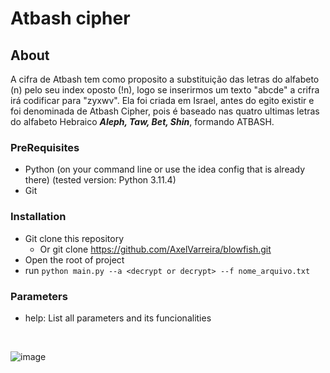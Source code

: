 # Atbash cipher

## About

A cifra de Atbash tem como proposito a substituição das letras do alfabeto (n) pelo seu index oposto (!n), logo se inserirmos um texto "abcde" a crifra irá codificar para "zyxwv". Ela foi criada em Israel, antes do egito existir e foi denominada de Atbash Cipher, pois é baseado nas quatro ultimas letras do alfabeto Hebraico ***Aleph, Taw, Bet, Shin***, formando ATBASH.

### PreRequisites

- Python (on your command line or use the idea config that is already there) (tested version: Python 3.11.4)
- Git

### Installation

- Git clone this repository
  - Or git clone https://github.com/AxelVarreira/blowfish.git
- Open the root of project
- run ```python main.py --a <decrypt or decrypt> --f nome_arquivo.txt```

### Parameters

- help: List all parameters and its funcionalities

<br>

![image](https://github.com/AxelVarreira/blowfish/assets/54403767/c4ad52f7-d8ab-4c32-96ab-db7856029e4d)

